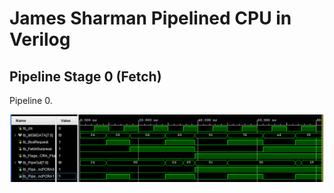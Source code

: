 # James Sharman Pipelined CPU in Verilog
## Pipeline Stage 0 (Fetch)
Pipeline 0.

![Simulation Waveform](https://raw.githubusercontent.com/m1geo/JamesSharmanPipelinedCPU/main/Verilog/Pipeline0/PipelineStage0_sim.png "Simulation Waveform")